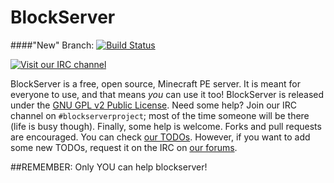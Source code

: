 BlockServer
===========
####"New" Branch: [![Build Status](https://travis-ci.org/BlockServerProject/BlockServer.svg?branch=new)](https://travis-ci.org/BlockServerProject/BlockServer)

[![Visit our IRC channel](https://kiwiirc.com/buttons/irc.freenode.net/blockserverproject.png)](https://kiwiirc.com/client/irc.freenode.net/?nick=beaconpe|?#blockserverproject,#beaconpe,#pocketbukkit)

BlockServer is a free, open source, Minecraft PE server. It is meant for everyone to use, and that means *you* can use it too! BlockServer is released under the [GNU GPL v2 Public License](http://www.gnu.org/licenses/gpl-2.0.txt). Need some help? Join our IRC channel on `#blockserverproject`; most of the time someone will be there (life is busy though). Finally, some help is welcome. Forks and pull requests are encouraged. You can check [our TODOs](https://github.com/BlockServerProject/BlockServer/issues?q=is%3Aopen+is%3Aissue+label%3ATODO). However, if you want to add some new TODOs, request it on the IRC on [our forums](http://beaconpe.net/forums).

##REMEMBER: Only YOU can help blockserver!
